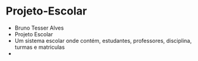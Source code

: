 # Projeto-Escolar
- Bruno Tesser Alves
- Projeto Escolar
- Um sistema escolar onde contém, estudantes, professores, disciplina, turmas e matriculas
- 
